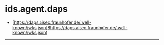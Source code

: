 # ids.agent.daps

- [https://daps.aisec.fraunhofer.de/.well-known/jwks.json]8https://daps.aisec.fraunhofer.de/.well-known/jwks.json)

---

